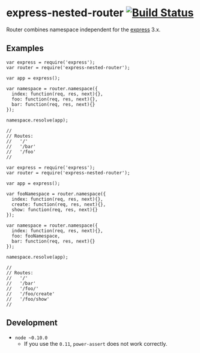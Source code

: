 express-nested-router [![Build Status](https://travis-ci.org/kjirou/express-nested-router.svg?branch=master)](https://travis-ci.org/kjirou/express-nested-router)
=====================

Router combines namespace independent for the [express](https://github.com/strongloop/express) 3.x.


## Examples

```
var express = require('express');
var router = require('express-nested-router');

var app = express();

var namespace = router.namespace({
  index: function(req, res, next){},
  foo: function(req, res, next){},
  bar: function(req, res, next){}
});

namespace.resolve(app);

//
// Routes:
//   '/'
//   '/bar'
//   '/foo'
//
```

```
var express = require('express');
var router = require('express-nested-router');

var app = express();

var fooNamespace = router.namespace({
  index: function(req, res, next){},
  create: function(req, res, next){},
  show: function(req, res, next){}
});

var namespace = router.namespace({
  index: function(req, res, next){},
  foo: fooNamespace,
  bar: function(req, res, next){}
});

namespace.resolve(app);

//
// Routes:
//   '/'
//   '/bar'
//   '/foo/'
//   '/foo/create'
//   '/foo/show'
//
```


## Development

- `node ~0.10.0`
  - If you use the `0.11`, `power-assert` does not work correctly.
